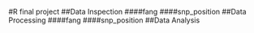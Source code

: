 #R final project
##Data Inspection
####fang
####snp_position
##Data Processing
####fang
####snp_position
##Data Analysis